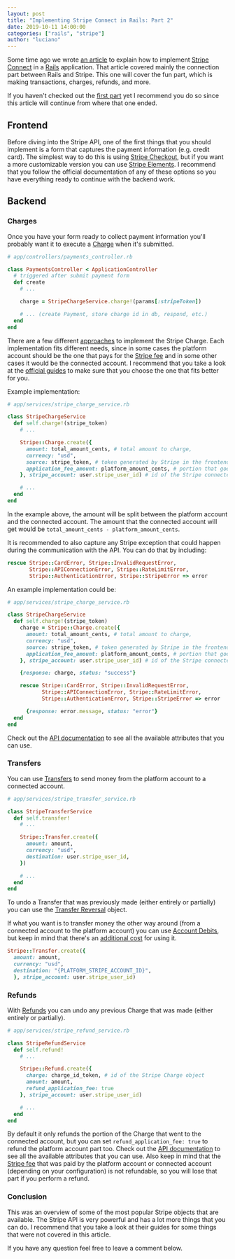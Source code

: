 ```yaml
---
layout: post
title: "Implementing Stripe Connect in Rails: Part 2"
date: 2019-10-11 14:00:00
categories: ["rails", "stripe"]
author: "luciano"
---
```


Some time ago we wrote [an article](https://www.ombulabs.com/blog/rails/stripe/stripe-connect-part-1.html) to explain how to implement [Stripe Connect](https://stripe.com/connect) in a [Rails](https://rubyonrails.org) application. That article covered mainly the connection part between Rails and Stripe. This one will cover the fun part, which is making transactions, charges, refunds, and more.

If you haven't checked out the [first part](https://www.ombulabs.com/blog/rails/stripe/stripe-connect-part-1.html) yet I recommend you do so since this article will continue from where that one ended.

<!--more-->

## Frontend

Before diving into the Stripe API, one of the first things that you should implement is a form that captures the payment information (e.g. credit card).
The simplest way to do this is using [Stripe Checkout](https://stripe.com/docs/payments/checkout), but if you want a more customizable version you can use [Stripe Elements](https://stripe.com/docs/web/setup).
I recommend that you follow the official documentation of any of these options so you have everything ready to continue with the backend work.

## Backend

### Charges

Once you have your form ready to collect payment information you'll probably want it to execute a [Charge](https://stripe.com/docs/api/charges) when it's submitted.

```ruby
# app/controllers/payments_controller.rb

class PaymentsController < ApplicationController
  # triggered after submit payment form
  def create
    # ...

    charge = StripeChargeService.charge!(params[:stripeToken])

    # ... (create Payment, store charge id in db, respond, etc.)
  end
end
```
There are a few different [approaches](https://stripe.com/docs/connect/charges#choosing-approach) to implement the Stripe Charge. Each implementation fits different needs, since in some cases the platform account should be the one that pays for the [Stripe fee](https://stripe.com/connect/pricing) and in some other cases it would be the connected account. I recommend that you take a look at the [official guides](https://stripe.com/docs/connect/charges) to make sure that you choose the one that fits better for you.

Example implementation:

```ruby
# app/services/stripe_charge_service.rb

class StripeChargeService
  def self.charge!(stripe_token)
    # ...

    Stripe::Charge.create({
      amount: total_amount_cents, # total amount to charge,
      currency: "usd",
      source: stripe_token, # token generated by Stripe in the frontend
      application_fee_amount: platform_amount_cents, # portion that goes to the Stripe platform account
    }, stripe_account: user.stripe_user_id) # id of the Stripe connected account

    # ...
  end
end
```

In the example above, the amount will be split between the platform account and the connected account. The amount that the connected account will get would be `total_amount_cents - platform_amount_cents`.

It is recommended to also capture any Stripe exception that could happen during the communication with the API. You can do that by including:

```ruby
rescue Stripe::CardError, Stripe::InvalidRequestError,
       Stripe::APIConnectionError, Stripe::RateLimitError,
       Stripe::AuthenticationError, Stripe::StripeError => error
```

An example implementation could be:

```ruby
# app/services/stripe_charge_service.rb

class StripeChargeService
  def self.charge!(stripe_token)
    charge = Stripe::Charge.create({
      amount: total_amount_cents, # total amount to charge,
      currency: "usd",
      source: stripe_token, # token generated by Stripe in the frontend
      application_fee_amount: platform_amount_cents, # portion that goes to the Stripe platform account
    }, stripe_account: user.stripe_user_id) # id of the Stripe connected account

    {response: charge, status: "success"}

    rescue Stripe::CardError, Stripe::InvalidRequestError,
           Stripe::APIConnectionError, Stripe::RateLimitError,
           Stripe::AuthenticationError, Stripe::StripeError => error

      {response: error.message, status: "error"}
  end
end
```

Check out the [API documentation](https://stripe.com/docs/api/charges) to see all the available attributes that you can use.

### Transfers

You can use [Transfers](https://stripe.com/docs/api/transfers) to send money from the platform account to a connected account.

```ruby
# app/services/stripe_transfer_service.rb

class StripeTransferService
  def self.transfer!
    # ...

    Stripe::Transfer.create({
      amount: amount,
      currency: "usd",
      destination: user.stripe_user_id,
    })

    # ...
  end
end
```

To undo a Transfer that was previously made (either entirely or partially) you can use the [Transfer Reversal](https://stripe.com/docs/api/transfer_reversals) object.

If what you want is to transfer money the other way around (from a connected account to the platform account) you can use [Account Debits](https://stripe.com/docs/connect/account-debits), but keep in mind that there's an [additional cost](https://stripe.com/connect/pricing) for using it.

```ruby
Stripe::Transfer.create({
  amount: amount,
  currency: "usd",
  destination: "{PLATFORM_STRIPE_ACCOUNT_ID}",
  }, stripe_account: user.stripe_user_id)
```

### Refunds

With [Refunds](https://stripe.com/docs/api/refunds) you can undo any previous Charge that was made (either entirely or partially).


```ruby
# app/services/stripe_refund_service.rb

class StripeRefundService
  def self.refund!
    # ...

    Stripe::Refund.create({
      charge: charge_id_token, # id of the Stripe Charge object
      amount: amount,
      refund_application_fee: true
    }, stripe_account: user.stripe_user_id)

    # ...
  end
end
```

By default it only refunds the portion of the Charge that went to the connected account, but you can set `refund_application_fee: true` to refund the platform account part too. Check out the [API documentation](https://stripe.com/docs/api/refunds) to see all the available attributes that you can use. Also keep in mind that the [Stripe fee](https://stripe.com/connect/pricing) that was paid by the platform account or connected account (depending on your configuration) is not refundable, so you will lose that part if you perform a refund.

### Conclusion

This was an overview of some of the most popular Stripe objects that are available. The Stripe API is very powerful and has a lot more things that you can do. I recommend that you take a look at their guides for some things that were not covered in this article.

If you have any question feel free to leave a comment below.
